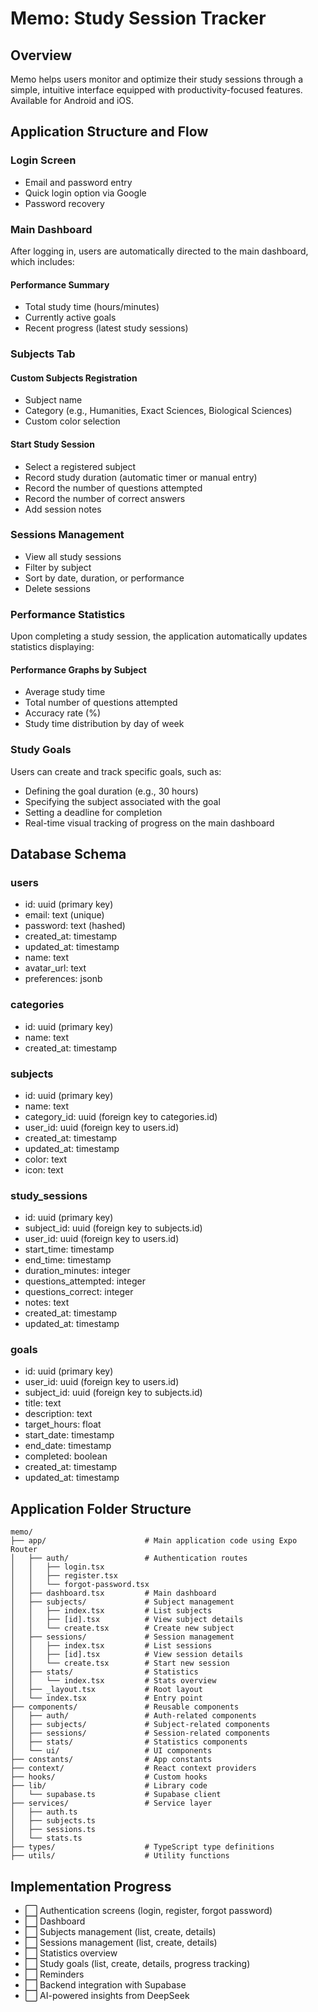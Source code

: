 # Memo: Study Session Tracker

## Overview

Memo helps users monitor and optimize their study sessions through a simple, intuitive interface equipped with productivity-focused features. Available for Android and iOS.


## Application Structure and Flow

### Login Screen
- Email and password entry
- Quick login option via Google
- Password recovery

### Main Dashboard
After logging in, users are automatically directed to the main dashboard, which includes:

#### Performance Summary
- Total study time (hours/minutes)
- Currently active goals
- Recent progress (latest study sessions)

### Subjects Tab
#### Custom Subjects Registration
- Subject name
- Category (e.g., Humanities, Exact Sciences, Biological Sciences)
- Custom color selection

#### Start Study Session
- Select a registered subject
- Record study duration (automatic timer or manual entry)
- Record the number of questions attempted
- Record the number of correct answers
- Add session notes

### Sessions Management
- View all study sessions
- Filter by subject
- Sort by date, duration, or performance
- Delete sessions

### Performance Statistics
Upon completing a study session, the application automatically updates statistics displaying:

#### Performance Graphs by Subject
- Average study time
- Total number of questions attempted
- Accuracy rate (%)
- Study time distribution by day of week

### Study Goals
Users can create and track specific goals, such as:
- Defining the goal duration (e.g., 30 hours)
- Specifying the subject associated with the goal
- Setting a deadline for completion
- Real-time visual tracking of progress on the main dashboard

## Database Schema

### users
- id: uuid (primary key)
- email: text (unique)
- password: text (hashed)
- created_at: timestamp
- updated_at: timestamp
- name: text
- avatar_url: text
- preferences: jsonb

### categories
- id: uuid (primary key)
- name: text
- created_at: timestamp

### subjects
- id: uuid (primary key)
- name: text
- category_id: uuid (foreign key to categories.id)
- user_id: uuid (foreign key to users.id)
- created_at: timestamp
- updated_at: timestamp
- color: text
- icon: text

### study_sessions
- id: uuid (primary key)
- subject_id: uuid (foreign key to subjects.id)
- user_id: uuid (foreign key to users.id)
- start_time: timestamp
- end_time: timestamp
- duration_minutes: integer
- questions_attempted: integer
- questions_correct: integer
- notes: text
- created_at: timestamp
- updated_at: timestamp

### goals
- id: uuid (primary key)
- user_id: uuid (foreign key to users.id)
- subject_id: uuid (foreign key to subjects.id)
- title: text
- description: text
- target_hours: float
- start_date: timestamp
- end_date: timestamp
- completed: boolean
- created_at: timestamp
- updated_at: timestamp

## Application Folder Structure

```
memo/
├── app/                      # Main application code using Expo Router
│   ├── auth/                 # Authentication routes
│   │   ├── login.tsx
│   │   ├── register.tsx
│   │   └── forgot-password.tsx
│   ├── dashboard.tsx         # Main dashboard
│   ├── subjects/             # Subject management
│   │   ├── index.tsx         # List subjects
│   │   ├── [id].tsx          # View subject details
│   │   └── create.tsx        # Create new subject
│   ├── sessions/             # Session management
│   │   ├── index.tsx         # List sessions
│   │   ├── [id].tsx          # View session details
│   │   └── create.tsx        # Start new session
│   ├── stats/                # Statistics
│   │   └── index.tsx         # Stats overview
│   ├── _layout.tsx           # Root layout
│   └── index.tsx             # Entry point
├── components/               # Reusable components
│   ├── auth/                 # Auth-related components
│   ├── subjects/             # Subject-related components
│   ├── sessions/             # Session-related components
│   ├── stats/                # Statistics components
│   └── ui/                   # UI components
├── constants/                # App constants
├── context/                  # React context providers
├── hooks/                    # Custom hooks
├── lib/                      # Library code
│   └── supabase.ts           # Supabase client
├── services/                 # Service layer
│   ├── auth.ts
│   ├── subjects.ts
│   ├── sessions.ts
│   └── stats.ts
├── types/                    # TypeScript type definitions
├── utils/                    # Utility functions
```

## Implementation Progress
- ⬜ Authentication screens (login, register, forgot password)
- ⬜ Dashboard
- ⬜ Subjects management (list, create, details)
- ⬜ Sessions management (list, create, details)
- ⬜ Statistics overview
- ⬜ Study goals (list, create, details, progress tracking)
- ⬜ Reminders
- ⬜ Backend integration with Supabase
- ⬜ AI-powered insights from DeepSeek
